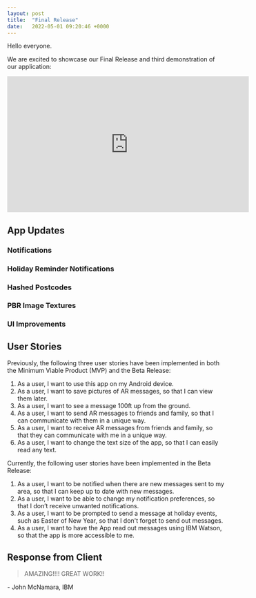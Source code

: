 ```yaml
---
layout: post
title:  "Final Release"
date:   2022-05-01 09:20:46 +0000
---
```

Hello everyone.

We are excited to showcase our Final Release and third demonstration of our application:

<iframe width="560" height="315" src="https://www.youtube.com/embed/Puz4DBV01I0" title="YouTube video player" frameborder="0" allow="accelerometer; autoplay; clipboard-write; encrypted-media; gyroscope; picture-in-picture" allowfullscreen></iframe>

## App Updates ##
### Notifications ###

### Holiday Reminder Notifications ###

### Hashed Postcodes ###

### PBR Image Textures ###

### UI Improvements ###

## User Stories ##
Previously, the following three user stories have been implemented in both the Minimum Viable Product (MVP) and the Beta Release:
 
1. As a user, I want to use this app on my Android device.
2. As a user, I want to save pictures of AR messages, so that I can view them later.
3. As a user, I want to see a message 100ft up from the ground.
4. As a user, I want to send AR messages to friends and family, so that I can communicate with them in a unique way.
5. As a user, I want to receive AR messages from friends and family, so that they can communicate with me in a unique way.
6. As a user, I want to change the text size of the app, so that I can easily read any text.

Currently, the following user stories have been implemented in the Beta Release:

1. As a user, I want to be notified when there are new messages sent to my area, so that I can keep up to date with new messages.
2. As a user, I want to be able to change my notification preferences, so that I don’t receive unwanted notifications.
3. As a user, I want to be prompted to send a message at holiday events, such as Easter of New Year, so that I don't forget to send out messages.
4. As a user, I want to have the App read out messages using IBM Watson, so that the app is more accessible to me.

## Response from Client ##
> AMAZING!!!! GREAT WORK!!

\- John McNamara, IBM